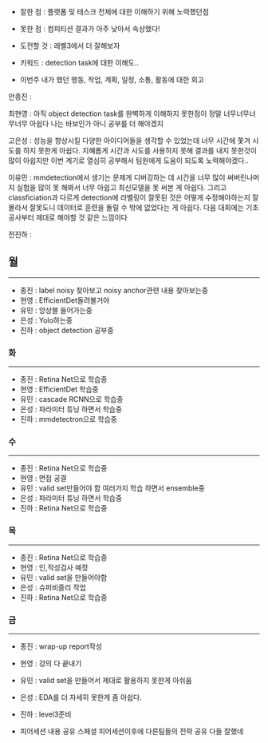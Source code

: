 - 잘한 점 : 플랫폼 및 테스크 전체에 대한 이해하기 위해 노력했던점

- 못한 점 : 컴피티션 결과가 아주 낮아서 속상했다!
    
- 도전할 것 : 레벨3에서 더 잘해보자

- 키워드 : detection task에 대한 이해도..

- 이번주 내가 했던 행동, 작업, 계획, 일정, 소통, 활동에 대한 회고

안종진 : 

최현영 : 아직 object detection task를 완벽하게 이해하지 못한점이 정말 너무너무너무너무 아쉽다 나는 바보인가 아니 공부를 더 해야겠지

고은성 : 성능을 향상시킬 다양한 아이디어들을 생각할 수 있었는데 너무 시간에 쫓겨 시도를 하지 못한게 아쉽다. 지혜롭게 시간과 시도를 사용하지 못해 결과를 내지 못한것이 많이 아쉽지만 이번 계기로 열심히 공부해서 팀원에게 도움이 되도록 노력해야겠다..

이유민 : mmdetection에서 생기는 문제게 디버깅하는 데 시간을 너무 많이 써버린나머지 실험을 많이 못 해봐서 너무 아쉽고 최신모델을 못 써본 게 아쉽다. 그리고 classficiation과 다르게 detection에 라벨링이 잘못된 것은 어떻게 수정해야하는지 잘 몰라서 잘못도니 데이터로 훈련을 돌릴 수 밖에 없었다는 게 아쉽다. 다음 대회에는 기초공사부터 제대로 해야할 것 같은 느낌이다

전진하 :

## 월

---

- 종진 : label noisy 찾아보고 noisy anchor관련 내용 찾아보는중
- 현영 : EfficientDet돌려볼거야
- 유민 : 앙상블 들어가는중
- 은성 : Yolo하는중
- 진하 : object detection 공부중


### 화

---

- 종진 : Retina Net으로 학습중
- 현영 : EfficientDet 학습중
- 유민 : cascade RCNN으로 학습중
- 은성 : 파라미터 튜닝 하면서 학습중
- 진하 : mmdetectron으로 학습중


### 수

---

- 종진 : Retina Net으로 학습중
- 현영 : 면접 공결
- 유민 : valid set만들어야 함 여러가지 학습 하면서 ensemble중
- 은성 : 파라미터 튜닝 하면서 학습중
- 진하 : Retina Net으로 학습중


### 목

---

- 종진 : Retina Net으로 학습중
- 현영 : 인,적성검사 예정
- 유민 : valid set을 만들어야함
- 은성 : 슈퍼비즐리 작업
- 진하 : Retina Net으로 학습중


### 금

---

- 종진 : wrap-up report작성
- 현영 : 강의 다 끝내기
- 유민 : valid set을 만들어서 제대로 활용하지 못한게 아쉬움
- 은성 : EDA를 더 자세히 못한게 좀 아쉽다.
- 진하 : level3준비

- 피어세션 내용 공유
    스페셜 피어세션이후에 다른팀들의 전략 공유 다들 잘했네
